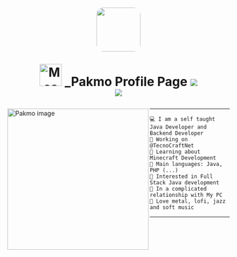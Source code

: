 <h1 align="center">
<img src="https://minepic.org/avatar/_Pakmo" style="border-radius: 16px; padding-bottom: 0px" width="100" height="100" >

<img src="https://i.imgur.com/veZrcC7.gif" alt="Meaow" width="50" /> _Pakmo Profile Page 
<img src="https://komarev.com/ghpvc/?username=Pakmo&color=ff69b4"><br>
<img src="https://readme-typing-svg.herokuapp.com?font=Helvetica+Neue&pause=1000&color=C3C3C3&width=435&lines=I'm+Java+Developer;I'm+Bot+Developer;I'm+Backend+Developer"/>
</h1>

<img align="left" src="https://image-placeholder.com/images/actual-size/320x320.png" alt="Pakmo image" width="320" height="320" />
<hr>

```
💻 I am a self taught Java Developer and Backend Developer
🔭 Working on @TecnoCraftNet
🌱 Learning about Minecraft Development
🌟 Main languages: Java, PHP (...)
🚩 Interested in Full Stack Java development
💖 In a complicated relationship with My PC
🎵 Love metal, lofi, jazz and soft music
```
<hr>
